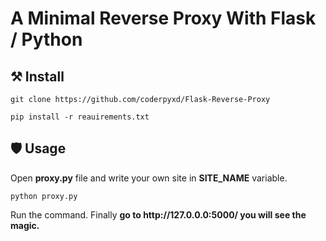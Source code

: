 # A Minimal Reverse Proxy With Flask / Python
## ⚒️ Install 
<pre><code>git clone https://github.com/coderpyxd/Flask-Reverse-Proxy</code></pre>
<pre><code>pip install -r reauirements.txt</code></pre>
## 🛡️ Usage
Open **proxy.py** file and write your own site in **SITE_NAME** variable. 
<pre><code>python proxy.py </code></pre> Run the command. Finally <b>go to http://127.0.0.0:5000/ you will see the magic.</b>
